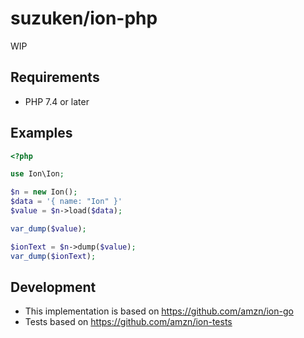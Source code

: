 # suzuken/ion-php

WIP

## Requirements

* PHP 7.4 or later

## Examples

```php
<?php

use Ion\Ion;

$n = new Ion();
$data = '{ name: "Ion" }'
$value = $n->load($data);

var_dump($value);

$ionText = $n->dump($value);
var_dump($ionText);
```

## Development

* This implementation is based on https://github.com/amzn/ion-go
* Tests based on https://github.com/amzn/ion-tests